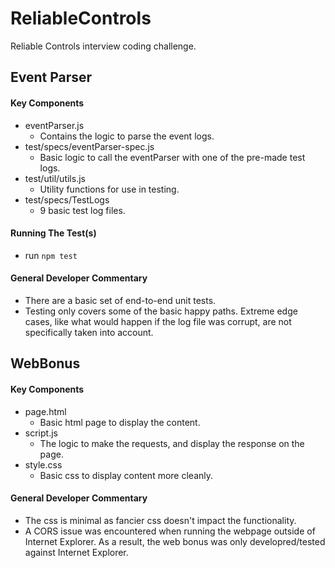 # ReliableControls

Reliable Controls interview coding challenge.

## Event Parser
#### Key Components
* eventParser.js
  * Contains the logic to parse the event logs.
* test/specs/eventParser-spec.js
  * Basic logic to call the eventParser with one of the pre-made test logs.
* test/util/utils.js
  * Utility functions for use in testing.
* test/specs/TestLogs
  * 9 basic test log files.

#### Running The Test(s)
* run `npm test`

#### General Developer Commentary
* There are a basic set of end-to-end unit tests.
* Testing only covers some of the basic happy paths. Extreme edge cases, like what would happen if the log file was corrupt, are not specifically taken into account.

## WebBonus
#### Key Components
* page.html
  * Basic html page to display the content.
* script.js
  * The logic to make the requests, and display the response on the page.
* style.css
  * Basic css to display content more cleanly.

#### General Developer Commentary
* The css is minimal as fancier css doesn't impact the functionality.
* A CORS issue was encountered when running the webpage outside of Internet Explorer. As a result, the web bonus was only developred/tested against Internet Explorer.
